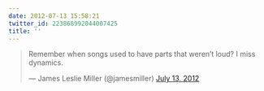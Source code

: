 ```yaml
---
date: 2012-07-13 15:58:21
twitter_id: 223868992044007425
title: ''
---
```


<blockquote class="twitter-tweet"><p lang="en" dir="ltr">Remember when songs used to have parts that weren’t loud? I miss dynamics.</p>&mdash; James Leslie Miller (@jamesmiller) <a href="https://twitter.com/jamesmiller/status/223838186210721792?ref_src=twsrc%5Etfw">July 13, 2012</a></blockquote>
<script async src="https://platform.twitter.com/widgets.js" charset="utf-8"></script>
